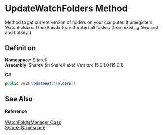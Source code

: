 # UpdateWatchFolders Method


Method to get current version of folders on your computer. It unregisters WatchFolders. Then it adds from the start all folders (from existing files and and hotkeys)



## Definition
**Namespace:** <a href="e524df4e-c53b-2cd1-fc17-cf729d9631d2">ShareX</a>  
**Assembly:** ShareX (in ShareX.exe) Version: 15.0.1.0 (15.0.1)

**C#**
``` C#
public void UpdateWatchFolders()
```



## See Also


#### Reference
<a href="e198c716-8fc7-9485-9fcb-db56a77394cc">WatchFolderManager Class</a>  
<a href="e524df4e-c53b-2cd1-fc17-cf729d9631d2">ShareX Namespace</a>  
